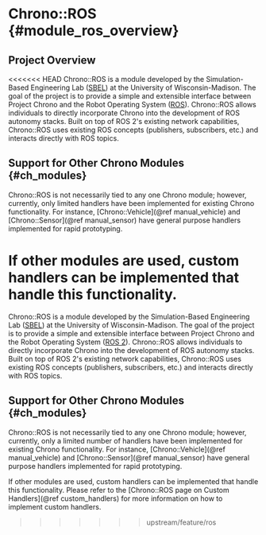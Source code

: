 Chrono::ROS {#module_ros_overview}
==============

## Project Overview

<<<<<<< HEAD
Chrono::ROS is a module developed by the Simulation-Based Engineering Lab ([SBEL](https://sbel.wisc.edu)) at the University of Wisconsin-Madison. The goal of the project is to provide a simple and extensible interface between Project Chrono and the Robot Operating System ([ROS](docs.ros.org)). Chrono::ROS allows individuals to directly incorporate Chrono into the development of ROS autonomy stacks. Built on top of ROS 2's existing network capabilities, Chrono::ROS uses existing ROS concepts (publishers, subscribers, etc.) and interacts directly with ROS topics.

## Support for Other Chrono Modules {#ch_modules}

Chrono::ROS is not necessarily tied to any one Chrono module; however, currently, only limited handlers have been implemented for existing Chrono functionality. For instance, [Chrono::Vehicle](@ref manual_vehicle) and [Chrono::Sensor](@ref manual_sensor) have general purpose handlers implemented for rapid prototyping.

If other modules are used, custom handlers can be implemented that handle this functionality. 
=======
Chrono::ROS is a module developed by the Simulation-Based Engineering Lab ([SBEL](https://sbel.wisc.edu)) at the University of Wisconsin-Madison. The goal of the project is to provide a simple and extensible interface between Project Chrono and the Robot Operating System ([ROS 2](https://docs.ros.org/)). Chrono::ROS allows individuals to directly incorporate Chrono into the development of ROS autonomy stacks. Built on top of ROS 2's existing network capabilities, Chrono::ROS uses existing ROS concepts (publishers, subscribers, etc.) and interacts directly with ROS topics.

## Support for Other Chrono Modules {#ch_modules}

Chrono::ROS is not necessarily tied to any one Chrono module; however, currently, only a limited number of handlers have been implemented for existing Chrono functionality. For instance, [Chrono::Vehicle](@ref manual_vehicle) and [Chrono::Sensor](@ref manual_sensor) have general purpose handlers implemented for rapid prototyping.

If other modules are used, custom handlers can be implemented that handle this functionality. Please refer to the [Chrono::ROS page on Custom Handlers](@ref custom_handlers) for more information on how to implement custom handlers.
>>>>>>> upstream/feature/ros
